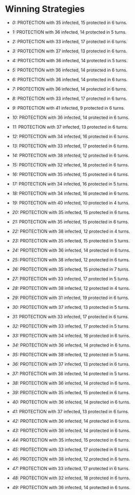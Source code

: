 # Winning Strategies

* _0:_ PROTECTION with 35 infected, 15 protected in 6 turns.


* _1:_ PROTECTION with 36 infected, 14 protected in 5 turns.


* _2:_ PROTECTION with 33 infected, 17 protected in 6 turns.


* _3:_ PROTECTION with 37 infected, 13 protected in 6 turns.


* _4:_ PROTECTION with 36 infected, 14 protected in 5 turns.


* _5:_ PROTECTION with 36 infected, 14 protected in 6 turns.


* _6:_ PROTECTION with 36 infected, 14 protected in 6 turns.


* _7:_ PROTECTION with 36 infected, 14 protected in 6 turns.


* _8:_ PROTECTION with 33 infected, 17 protected in 6 turns.


* _9:_ PROTECTION with 41 infected, 9 protected in 6 turns.


* _10:_ PROTECTION with 36 infected, 14 protected in 6 turns.


* _11:_ PROTECTION with 37 infected, 13 protected in 6 turns.


* _12:_ PROTECTION with 34 infected, 16 protected in 6 turns.


* _13:_ PROTECTION with 33 infected, 17 protected in 6 turns.


* _14:_ PROTECTION with 38 infected, 12 protected in 6 turns.


* _15:_ PROTECTION with 32 infected, 18 protected in 6 turns.


* _16:_ PROTECTION with 35 infected, 15 protected in 6 turns.


* _17:_ PROTECTION with 34 infected, 16 protected in 5 turns.


* _18:_ PROTECTION with 34 infected, 16 protected in 6 turns.


* _19:_ PROTECTION with 40 infected, 10 protected in 4 turns.


* _20:_ PROTECTION with 35 infected, 15 protected in 6 turns.


* _21:_ PROTECTION with 35 infected, 15 protected in 6 turns.


* _22:_ PROTECTION with 38 infected, 12 protected in 4 turns.


* _23:_ PROTECTION with 35 infected, 15 protected in 5 turns.


* _24:_ PROTECTION with 36 infected, 14 protected in 6 turns.


* _25:_ PROTECTION with 38 infected, 12 protected in 6 turns.


* _26:_ PROTECTION with 35 infected, 15 protected in 7 turns.


* _27:_ PROTECTION with 33 infected, 17 protected in 5 turns.


* _28:_ PROTECTION with 38 infected, 12 protected in 4 turns.


* _29:_ PROTECTION with 31 infected, 19 protected in 6 turns.


* _30:_ PROTECTION with 37 infected, 13 protected in 5 turns.


* _31:_ PROTECTION with 33 infected, 17 protected in 6 turns.


* _32:_ PROTECTION with 33 infected, 17 protected in 5 turns.


* _33:_ PROTECTION with 34 infected, 16 protected in 6 turns.


* _34:_ PROTECTION with 36 infected, 14 protected in 6 turns.


* _35:_ PROTECTION with 38 infected, 12 protected in 5 turns.


* _36:_ PROTECTION with 37 infected, 13 protected in 6 turns.


* _37:_ PROTECTION with 36 infected, 14 protected in 5 turns.


* _38:_ PROTECTION with 36 infected, 14 protected in 6 turns.


* _39:_ PROTECTION with 35 infected, 15 protected in 6 turns.


* _40:_ PROTECTION with 36 infected, 14 protected in 6 turns.


* _41:_ PROTECTION with 37 infected, 13 protected in 6 turns.


* _42:_ PROTECTION with 36 infected, 14 protected in 6 turns.


* _43:_ PROTECTION with 36 infected, 14 protected in 6 turns.


* _44:_ PROTECTION with 35 infected, 15 protected in 6 turns.


* _45:_ PROTECTION with 33 infected, 17 protected in 6 turns.


* _46:_ PROTECTION with 38 infected, 12 protected in 6 turns.


* _47:_ PROTECTION with 33 infected, 17 protected in 6 turns.


* _48:_ PROTECTION with 32 infected, 18 protected in 6 turns.


* _49:_ PROTECTION with 36 infected, 14 protected in 6 turns.


